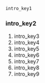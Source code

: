 ```ngMeta
intro_key1
```
### intro_key2
1. intro_key3
2. intro_key4
3. intro_key5
4. intro_key6
5. intro_key7
6. intro_key8
7. intro_key9
